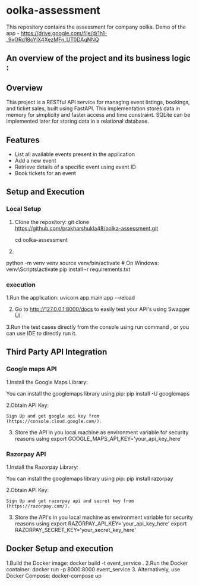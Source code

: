 # oolka-assessment
This repository contains the assessment for company oolka.
Demo of the app - https://drive.google.com/file/d/1h1-_9xORd18oYlX4XezMFn_UT0DAqNNQ

## An overview of the project and its business logic :

## Overview

This project is a RESTful API service for managing event listings, bookings, and ticket sales, built using FastAPI. This implementation stores data in memory for simplicity and faster access and time constraint. SQLite can be implemented later for storing data in a relational database.

## Features

- List all available events present in the application
- Add a new event
- Retrieve details of a specific event using event ID
- Book tickets for an event

## Setup and Execution

### Local Setup

1. Clone the repository:
   git clone https://github.com/prakharshukla48/oolka-assessment.git

   cd oolka-assessment
   
3. 
  python -m venv venv
  source venv/bin/activate  # On Windows: venv\Scripts\activate
  pip install -r requirements.txt

### execution

1.Run the application:
  uvicorn app.main:app --reload
  
2. Go to http://127.0.0.1:8000/docs to easily test your API's using Swagger UI.

3.Run the test cases directly from the console using run command , or you can use IDE to directly run it. 

## Third Party API Integration
 ### Google maps API
 1.Install the Google Maps Library:

  You can install the googlemaps library using pip:
  pip install -U googlemaps
  
  2.Obtain API Key:
  
    Sign Up and get google api key from
    (https://console.cloud.google.com/).

  3. Store the API in you local machine as environment variable for security reasons using 
  export GOOGLE_MAPS_API_KEY='your_api_key_here'

  ### Razorpay API
  1.Install the Razorpay Library:

  You can install the googlemaps library using pip:
  pip install razorpay
  
  2.Obtain API Key:
  
    Sign Up and get razorpay api and secret key from
    (https://razorpay.com/).

  3. Store the API's in you local machine as environment variable for security reasons using 
  export RAZORPAY_API_KEY='your_api_key_here'
  export RAZORPAY_SECRET_KEY='your_secret_key_here'

## Docker Setup and execution 
1.Build the Docker image:
   docker build -t event_service .
2.Run the Docker container:
   docker run -p 8000:8000 event_service
3. Alternatively, use Docker Compose:
   docker-compose up

